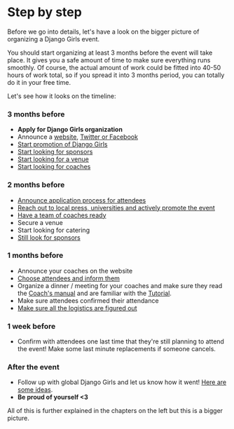 # Step by step

Before we go into details, let's have a look on the bigger picture of organizing a Django Girls event.

You should start organizing at least 3 months before the event will take place. It gives you a safe amount of time to make sure everything runs smoothly. Of course, the actual amount of work could be fitted into 40-50 hours of work total, so if you spread it into 3 months period, you can totally do it in your free time.

Let's see how it looks on the timeline:

### 3 months before

- __Apply for Django Girls organization__
- Announce a [website](website/README.html), [Twitter or Facebook](promotion/README.html)
- [Start promotion of Django Girls](promotion/README.html)
- [Start looking for sponsors](sponsors/README.html)
- [Start looking for a venue](logistics/README.html)
- [Start looking for coaches](coaches/README.html)

### 2 months before

- [Announce application process for attendees](attendees/README.html)
- [Reach out to local press, universities and actively promote the event](promotion/README.html)
- [Have a team of coaches ready](coaches/README.html)
- Secure a venue
- Start looking for catering
- [Still look for sponsors](sponsors/README.html)

### 1 months before

- Announce your coaches on the website
- [Choose attendees and inform them](http://organize.djangogirls.org/attendees/README.html#how-to-choose-attendees)
- Organize a dinner / meeting for your coaches and make sure they read the [Coach's manual](http://coach.djangogirls.org/) and are familiar with the [Tutorial](tutorial/README.html).
- Make sure attendees confirmed their attendance
- [Make sure all the logistics are figured out](logistics/README.html)

### 1 week before

- Confirm with attendees one last time that they're still planning to attend the event! Make some last minute replacements if someone cancels.

### After the event

- Follow up with global Django Girls and let us know how it went! [Here are some ideas](/after_the_event/README.html).
- __Be proud of yourself <3__

All of this is further explained in the chapters on the left but this is a bigger picture.
